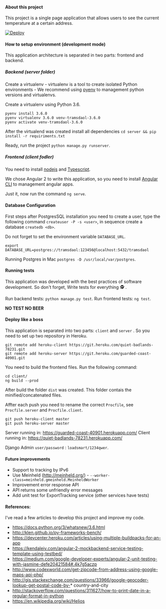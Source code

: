 
#### About this project

This project is a single page application that allows users to see the current temperature at a certain address.

[![Deploy](http://www.herokucdn.com/deploy/button.png)](https://quiet-badlands-78231.herokuapp.com/)

#### How to setup environment (development mode)

This application architecture is separated in two parts: frontend and backend.

##### Backend (server folder)

Create a virtualenv - virtualenv is a tool to create isolated Python environments - We recommend using [pyenv](https://github.com/yyuu/pyenv) to management python versions and virtualenvs.

Create a virtualenv using Python 3.6.

```
pyenv install 3.6.0
pyenv virtualenv 3.6.0 venv-tramsdaol-3.6.0
pyenv activate venv-tramsdaol-3.6.0 
```

After the virtualend was created install all dependencies `cd server && pip install -r requiriments.txt`

Ready, run the project `python manage.py runserver`.

##### Frontend (client fodler)

You need to install [nodejs](https://nodejs.org/en/download/) and [Typescript](https://www.typescriptlang.org/#download-links).

We chose Angular 2 to write this application, so you need to install [Angular CLI](https://cli.angular.io/) to management angular apps.

Just it, now run the command `ng serve`.

#### Database Configuration 

First steps after PostgresSQL installation you need to create a user, type the following command `createuser -P -s <user>`, in sequence create a database `createdb <db>`.

Do not forget to set the environment variable `DATABASE_URL`.

```
export DATABASE_URL=postgres://tramsdaol:123456@localhost:5432/tramsdaol
```

Running Postgres in Mac `postgres -D /usr/local/var/postgres`.

#### Running tests

This application was developed with the best practices of software development.  So don't forget, Write tests for everything 🕵 .

Run backend tests: `python manage.py test`.
Run frontend tests: `ng test`.

**NO TEST NO BEER**

#### Deploy like a boss

This application is separated into two parts: `client` and `server` .  So you need to set up two repository in Heroku.

```
git remote add heroku-client https://git.heroku.com/quiet-badlands-78231.git
git remote add heroku-server https://git.heroku.com/guarded-coast-40901.git
```

You need to build the frontend files. Run the following command:
```
cd client/
ng build --prod
```

After build the folder `dist` was created. This folder contais the minified/concatenated files.

Affter each push you need to rename the correct `Procfile`, see `Procfile.server` and `Procfile.client`.

```
git push heroku-client master
git push heroku-server master
```

Server running in: https://guarded-coast-40901.herokuapp.com/
Client running in: https://quiet-badlands-78231.herokuapp.com/ 

Django Admin `user/password` : `loadsmart/1234qwer`.

#### Future improvements

* Support to tracking by IPv6
* Use Meinheld (http://meinheld.org/) - `--worker-class=meinheld.gmeinheld.MeinheldWorker`
* Improvement error response API
* API returns some unfriendly error messages
* Add unit test for ExportTracking service (other services have tests)

#### References:

I've read a few articles to develop this project and improve my code.

* https://docs.python.org/3/whatsnew/3.6.html
* http://klen.github.io/py-frameworks-bench/
* https://devcenter.heroku.com/articles/using-multiple-buildpacks-for-an-app
* https://kendaleiv.com/angular-2-mockbackend-service-testing-template-using-testbed/
* https://medium.com/google-developer-experts/angular-2-unit-testing-with-jasmine-defe20421584#.4k7g5aczp
* http://www.codexworld.com/get-zipcode-from-address-using-google-maps-api-php/
* http://gis.stackexchange.com/questions/33966/google-geocoder-lookup-get-postal-code-by-* country-and-city
* http://stackoverflow.com/questions/311627/how-to-print-date-in-a-regular-format-in-python
* https://en.wikipedia.org/wiki/Helios

